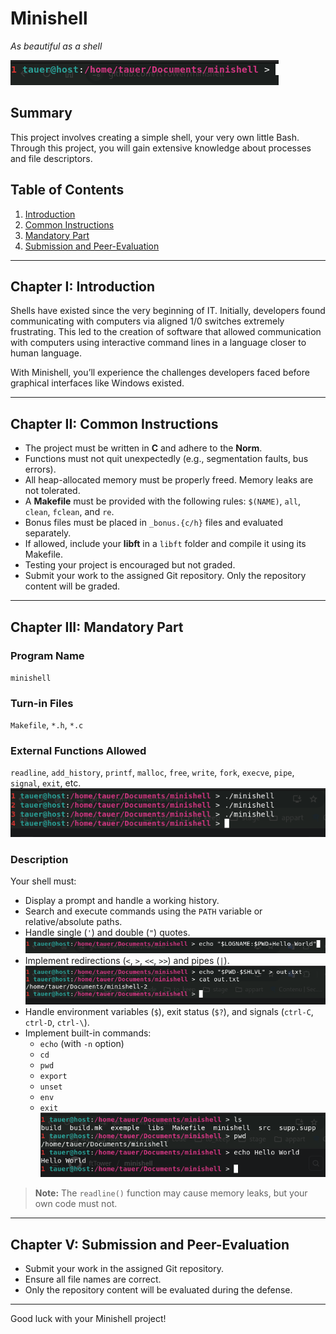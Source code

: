 # Minishell  
_As beautiful as a shell_  

![prompt](https://github.com/ftTower/ftTower/blob/main/assets/minishell/prompt.png)

## Summary  
This project involves creating a simple shell, your very own little Bash. Through this project, you will gain extensive knowledge about processes and file descriptors.  


## Table of Contents  
1. [Introduction](#introduction)  
2. [Common Instructions](#common-instructions)  
3. [Mandatory Part](#mandatory-part)  
5. [Submission and Peer-Evaluation](#submission-and-peer-evaluation)  

---

## Chapter I: Introduction  
Shells have existed since the very beginning of IT. Initially, developers found communicating with computers via aligned 1/0 switches extremely frustrating. This led to the creation of software that allowed communication with computers using interactive command lines in a language closer to human language.  

With Minishell, you’ll experience the challenges developers faced before graphical interfaces like Windows existed.  

---

## Chapter II: Common Instructions  
- The project must be written in **C** and adhere to the **Norm**.  
- Functions must not quit unexpectedly (e.g., segmentation faults, bus errors).  
- All heap-allocated memory must be properly freed. Memory leaks are not tolerated.  
- A **Makefile** must be provided with the following rules: `$(NAME)`, `all`, `clean`, `fclean`, and `re`.  
- Bonus files must be placed in `_bonus.{c/h}` files and evaluated separately.  
- If allowed, include your **libft** in a `libft` folder and compile it using its Makefile.  
- Testing your project is encouraged but not graded.  
- Submit your work to the assigned Git repository. Only the repository content will be graded.  

---

## Chapter III: Mandatory Part  
### Program Name  
`minishell`  

### Turn-in Files  
`Makefile`, `*.h`, `*.c`  

### External Functions Allowed  
`readline`, `add_history`, `printf`, `malloc`, `free`, `write`, `fork`, `execve`, `pipe`, `signal`, `exit`, etc.  
![shlvl](https://github.com/ftTower/ftTower/blob/main/assets/minishell/shell_lvl.png)

### Description  
Your shell must:  
- Display a prompt and handle a working history.  
- Search and execute commands using the `PATH` variable or relative/absolute paths.  
- Handle single (`'`) and double (`"`) quotes.
![env_var](https://github.com/ftTower/ftTower/blob/main/assets/minishell/cat_var.png)
- Implement redirections (`<`, `>`, `<<`, `>>`) and pipes (`|`).  
![redirection](https://github.com/ftTower/ftTower/blob/main/assets/minishell/redirection.png)
- Handle environment variables (`$`), exit status (`$?`), and signals (`ctrl-C`, `ctrl-D`, `ctrl-\`).  
- Implement built-in commands:  
    - `echo` (with `-n` option)  
    - `cd`  
    - `pwd`  
    - `export`  
    - `unset`  
    - `env`  
    - `exit`  
![basic commands](https://github.com/ftTower/ftTower/blob/main/assets/minishell/basic_commands.png)

> **Note:** The `readline()` function may cause memory leaks, but your own code must not.  

---

## Chapter V: Submission and Peer-Evaluation  
- Submit your work in the assigned Git repository.  
- Ensure all file names are correct.  
- Only the repository content will be evaluated during the defense.  

---  

Good luck with your Minishell project!  